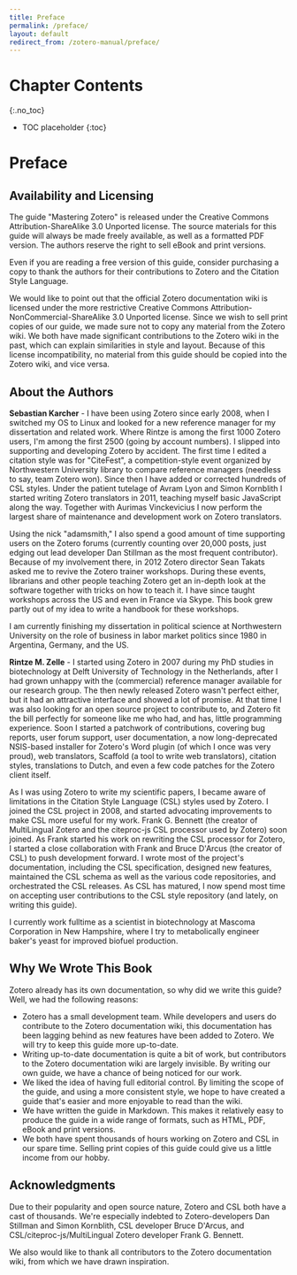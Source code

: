 ```yaml
---
title: Preface
permalink: /preface/
layout: default
redirect_from: /zotero-manual/preface/
---
```


# Chapter Contents
{:.no_toc}

* TOC placeholder
{:toc}

# Preface

## Availability and Licensing

The guide "Mastering Zotero" is released under the Creative Commons Attribution-ShareAlike 3.0 Unported license. The source materials for this guide will always be made freely available, as well as a formatted PDF version. The authors reserve the right to sell eBook and print versions.

Even if you are reading a free version of this guide, consider purchasing a copy to thank the authors for their contributions to Zotero and the Citation Style Language.

We would like to point out that the official Zotero documentation wiki is licensed under the more restrictive Creative Commons Attribution-NonCommercial-ShareAlike 3.0 Unported license. Since we wish to sell print copies of our guide, we made sure not to copy any material from the Zotero wiki. We both have made significant contributions to the Zotero wiki in the past, which can explain similarities in style and layout. Because of this license incompatibility, no material from this guide should be copied into the Zotero wiki, and vice versa.

## About the Authors

**Sebastian Karcher** - I have been using Zotero since early 2008, when I switched my OS to Linux and looked for a new reference manager for my dissertation and related work. Where Rintze is among the first 1000 Zotero users, I'm among the first 2500 (going by account numbers). I slipped into supporting and developing Zotero by accident. The first time I edited a citation style was for "CiteFest", a competition-style event organized by Northwestern University library to compare reference managers (needless to say, team Zotero won). Since then I have added or corrected hundreds of CSL styles. Under the patient tutelage of Avram Lyon and Simon Kornblith I started writing Zotero translators in 2011, teaching myself basic JavaScript along the way. Together with Aurimas Vinckevicius I now perform the largest share of maintenance and development work on Zotero translators.

Using the nick "adamsmith," I also spend a good amount of time supporting users on the Zotero forums (currently counting over 20,000 posts, just edging out lead developer Dan Stillman as the most frequent contributor). Because of my involvement there, in 2012 Zotero director Sean Takats asked me to revive the Zotero trainer workshops. During these events, librarians and other people teaching Zotero get an in-depth look at the software together with tricks on how to teach it. I have since taught workshops across the US and even in France via Skype. This book grew partly out of my idea to write a handbook for these workshops. 

I am currently finishing my dissertation in political science at Northwestern University on the role of business in labor market politics since 1980 in Argentina, Germany, and the US.

**Rintze M. Zelle** - I started using Zotero in 2007 during my PhD studies in biotechnology at Delft University of Technology in the Netherlands, after I had grown unhappy with the (commercial) reference manager available for our research group. The then newly released Zotero wasn't perfect either, but it had an attractive interface and showed a lot of promise. At that time I was also looking for an open source project to contribute to, and Zotero fit the bill perfectly for someone like me who had, and has, little programming experience. Soon I started a patchwork of contributions, covering bug reports, user forum support, user documentation, a now long-deprecated NSIS-based installer for Zotero's Word plugin (of which I once was very proud), web translators, Scaffold (a tool to write web translators), citation styles, translations to Dutch, and even a few code patches for the Zotero client itself.

As I was using Zotero to write my scientific papers, I became aware of limitations in the Citation Style Language (CSL) styles used by Zotero. I joined the CSL project in 2008, and started advocating improvements to make CSL more useful for my work. Frank G. Bennett (the creator of MultiLingual Zotero and the citeproc-js CSL processor used by Zotero) soon joined. As Frank started his work on rewriting the CSL processor for Zotero, I started a close collaboration with Frank and Bruce D'Arcus (the creator of CSL) to push development forward. I wrote most of the project's documentation, including the CSL specification, designed new features, maintained the CSL schema as well as the various code repositories, and orchestrated the CSL releases. As CSL has matured, I now spend most time on accepting user contributions to the CSL style repository (and lately, on writing this guide).

I currently work fulltime as a scientist in biotechnology at Mascoma Corporation in New Hampshire, where I try to metabolically engineer baker's yeast for improved biofuel production.

## Why We Wrote This Book

Zotero already has its own documentation, so why did we write this guide? Well, we had the following reasons:

- Zotero has a small development team. While developers and users do contribute to the Zotero documentation wiki, this documentation has been lagging behind as new features have been added to Zotero. We will try to keep this guide more up-to-date.
- Writing up-to-date documentation is quite a bit of work, but contributors to the Zotero documentation wiki are largely invisible. By writing our own guide, we have a chance of being noticed for our work.
- We liked the idea of having full editorial control. By limiting the scope of the guide, and using a more consistent style, we hope to have created a guide that's easier and more enjoyable to read than the wiki.
- We have written the guide in Markdown. This makes it relatively easy to produce the guide in a wide range of formats, such as HTML, PDF, eBook and print versions.
- We both have spent thousands of hours working on Zotero and CSL in our spare time. Selling print copies of this guide could give us a little income from our hobby.

## Acknowledgments

Due to their popularity and open source nature, Zotero and CSL both have a cast of thousands. We're especially indebted to Zotero-developers Dan Stillman and Simon Kornblith, CSL developer Bruce D'Arcus, and CSL/citeproc-js/MultiLingual Zotero developer Frank G. Bennett.

We also would like to thank all contributors to the Zotero documentation wiki, from which we have drawn inspiration.
